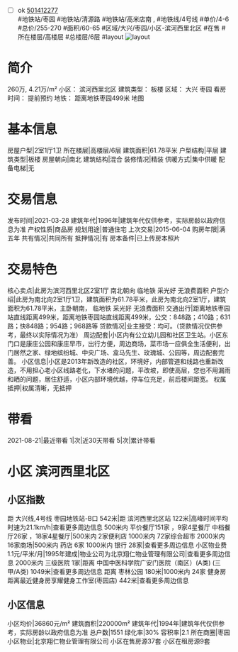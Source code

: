 - [ ] ok [501412277](https://bj.5i5j.com/ershoufang/501412277.html)  
 #地铁站/枣园 #地铁站/清源路 #地铁站/高米店南 ,  #地铁线/4号线
#单价/4-6 #总价/255-270 #面积/60-65   #区域/大兴/枣园/小区-滨河西里北区 #在售 #所在楼层/高楼层 #总楼层/6层 #layout 
![layout](http://image2a.5i5j.com/bdir/layout/b228aac22b67482a9ecd6b08edca0919.jpg_P5.jpg) 
# 简介 
 260万,  4.21万/m² 
小区： 滨河西里北区
建筑类型： 板楼
区域： 大兴 枣园
看房时间： 提前预约
地铁： 距离地铁枣园499米 地图
# 基本信息 
 房屋户型|2室1厅1卫
所在楼层|高楼层/6层
建筑面积|61.78平米
户型结构|平层
建筑类型|板楼
房屋朝向|南北
建筑结构|混合
装修情况|精装
供暖方式|集中供暖
配备电梯|无
# 交易信息 
 发布时间|2021-03-28
建筑年代|1996年|建筑年代仅供参考，实际房龄以政府信息为准
产权性质|商品房
规划用途|普通住宅
上次交易|2015-06-04
购房年限|满五年
共有情况|共同所有
抵押情况|有
房本备件|已上传房本照片
# 交易特色 
 核心卖点|此房为滨河西里北区2室1厅 南北朝向 临地铁 采光好 无浪费面积
户型介绍|此房为南北向2室1厅1卫，建筑面积为61.78平米，此房为南北向2室1厅，建筑面积为61.78平米，主卧朝南， 临地铁 采光好 无浪费面积
交通出行|距离地铁枣园站直线距离499米，距离地铁枣园站直线距离499米，公交：848路；410路；631路；快848路；954路；968路等
贷款情况|业主接受：均可。（贷款情况仅供参考，最终以实际情况为准）
周边配套|小区内有公立幼儿园和社区卫生站。小区东门口是康庄公园和康庄早市，出行方便，周边商场，菜市场一应俱全生活便利，出门居然之家、绿地缤纷城、中央广场、盒马先生、玫瑰城、公园等，周边配套完善。
小区信息|小区是2013年新改造的社区，环境好，内部管道和线路也重新改造，不用担心老小区线路老化，下水堵的问题，平改坡，即使高层，您也不用漏雨和晒的问题，居住舒适，小区内部环境优越，停车位充足，前后楼间距宽。
权属抵押|权属清晰，无抵押
# 带看 
 2021-08-21|最近带看	 1|次|近30天带看	 5|次|累计带看
# 小区 滨河西里北区
## 小区指数 
 距 大兴线,4号线 枣园地铁站-B口 542米|距 滨河西里北区站 122米|高峰时间平均时速为21.1km/h|查看更多周边信息
500米内 平价餐厅151家 ，9家4星餐厅
中档餐厅26家 ，18家4星餐厅|500米内 2家便利店
1000米内 72家综合超市
2000米内 16家商场|500米内 药店 6家
1000米内 银行 28家|查看更多周边信息
小区物业费1.1元/平米/月|1995年建成|物业公司为北京翔仁物业管理有限公司|查看更多周边信息
2000米内 三级医院 1家|距离 中国中医科学院广安门医院（南区）(A类) (三甲/A类) 1049米|查看更多周边信息
距离 枣林公园 180米|1000米内 24家 健身房
距离最近健身房享耀健身工作室(枣园店) 442米|查看更多周边信息
## 小区信息 
 小区均价|36860元/m²
建筑面积|220000m²
建筑年代|1994年|建筑年代仅供参考，实际房龄以政府信息为准
总户数|1551
绿化率|30%
容积率|2.1
所在商圈|枣园
小区物业|北京翔仁物业管理有限公司
小区在售房源37套
小区在租房源9套
